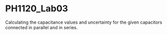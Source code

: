 # PH1120_Lab03

Calculating the capacitance values and uncertainty for the given capacitors connected in parallel and in series.
